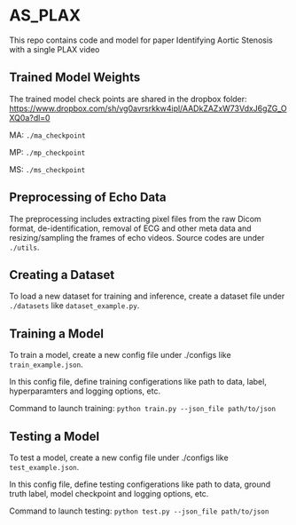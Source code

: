 # AS_PLAX
This repo contains code and model for paper Identifying Aortic Stenosis with a single PLAX video

## Trained Model Weights
The trained model check points are shared in the dropbox folder:
https://www.dropbox.com/sh/vg0avrsrkkw4ipl/AADkZAZxW73VdxJ6gZG_OXQ0a?dl=0

MA: `./ma_checkpoint`

MP: `./mp_checkpoint`

MS: `./ms_checkpoint`

## Preprocessing of Echo Data
The preprocessing includes extracting pixel files from the raw Dicom format, de-identification, removal of ECG and other meta data and resizing/sampling the frames of echo videos. Source codes are under `./utils`.

## Creating a Dataset
To load a new dataset for training and inference, create a dataset file under `./datasets` like `dataset_example.py`.

## Training a Model

To train a model, create a new config file under ./configs like `train_example.json`.

In this config file, define training configerations like path to data, label, hyperparamters and logging options, etc.

Command to launch training: `python train.py --json_file path/to/json`

## Testing a Model

To test a model, create a new config file under ./configs like `test_example.json`.

In this config file, define testing configerations like path to data, ground truth label, model checkpoint and logging options, etc.

Command to launch testing: `python test.py --json_file path/to/json`